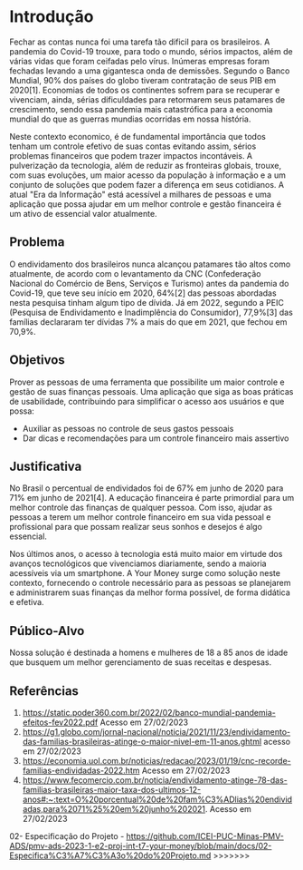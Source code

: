 # Introdução
Fechar as contas nunca foi uma tarefa tão dificil para os brasileiros. A pandemia do Covid-19 trouxe, para todo o mundo, sérios impactos, além de várias vidas que foram ceifadas pelo vírus. Inúmeras empresas foram fechadas levando a uma gigantesca onda de demissões. Segundo o Banco Mundial, 90% dos países do globo tiveram contratação de seus PIB em 2020[1]. Economias de todos os continentes sofrem para se recuperar e vivenciam, ainda, sérias dificuldades para retormarem seus patamares de crescimento, sendo essa pandemia mais catastrófica para a economia mundial do que as guerras mundias ocorridas em nossa história.

Neste contexto economico, é de fundamental importância que todos tenham um controle efetivo de suas contas evitando assim, sérios problemas financeiros que podem trazer impactos incontáveis. A pulverização da tecnologia, além de reduzir as fronteiras globais, trouxe, com suas evoluções, um maior acesso da população à informação e a um conjunto de soluções que podem fazer a diferença em seus cotidianos. A atual "Era da Informação" está acessível a milhares de pessoas e uma aplicação que possa ajudar em um melhor controle e gestão financeira é um ativo de essencial valor atualmente. 

## Problema
O endividamento dos brasileiros nunca alcançou patamares tão altos como atualmente, de acordo com o levantamento da CNC (Confederação Nacional do Comércio de Bens, Serviços e Turismo) antes da pandemia do Covid-19, que teve seu início em 2020, 64%[2] das pessoas abordadas nesta pesquisa tinham algum tipo de dívida. Já em 2022, segundo a PEIC (Pesquisa de Endividamento e Inadimplência do Consumidor), 77,9%[3] das famílias declararam ter dívidas 7% a mais do que em 2021, que fechou em 70,9%. 

## Objetivos
Prover as pessoas de uma ferramenta que possibilite um maior controle e gestão de suas finanças pessoais. Uma aplicação que siga as boas práticas de usabilidade, contribuindo para simplificar o acesso aos usuários e que possa:
*	Auxiliar as pessoas no controle de seus gastos pessoais
*	Dar dicas e recomendações para um controle financeiro mais assertivo

## Justificativa
No Brasil o percentual de endividados foi de 67% em junho de 2020 para 71% em junho de 2021[4]. A educação financeira é parte primordial para um melhor controle das finanças de qualquer pessoa. Com isso, ajudar as pessoas a terem um melhor controle financeiro em sua vida pessoal e profissional para que possam realizar seus sonhos e desejos é algo essencial.

Nos últimos anos, o acesso à tecnologia está muito maior em virtude dos avanços tecnológicos que vivenciamos diariamente, sendo a maioria acessíveis via um smartphone. A Your Money surge como solução neste contexto, fornecendo o controle necessário para as pessoas se planejarem e administrarem suas finanças da melhor forma possível, de forma didática e efetiva.

## Público-Alvo
Nossa solução é destinada a homens e mulheres de 18 a 85 anos de idade que busquem um melhor gerenciamento de suas receitas e despesas.

## Referências
1. https://static.poder360.com.br/2022/02/banco-mundial-pandemia-efeitos-fev2022.pdf Acesso em 27/02/2023
2. https://g1.globo.com/jornal-nacional/noticia/2021/11/23/endividamento-das-familias-brasileiras-atinge-o-maior-nivel-em-11-anos.ghtml acesso em 27/02/2023
3. https://economia.uol.com.br/noticias/redacao/2023/01/19/cnc-recorde-familias-endividadas-2022.htm Acesso em 27/02/2023
4. https://www.fecomercio.com.br/noticia/endividamento-atinge-78-das-familias-brasileiras-maior-taxa-dos-ultimos-12-anos#:~:text=O%20porcentual%20de%20fam%C3%ADlias%20endividadas,para%2071%25%20em%20junho%202021. Acesso em 27/02/2023


02- Especificação do Projeto - https://github.com/ICEI-PUC-Minas-PMV-ADS/pmv-ads-2023-1-e2-proj-int-t7-your-money/blob/main/docs/02-Especifica%C3%A7%C3%A3o%20do%20Projeto.md >>>>>>>
